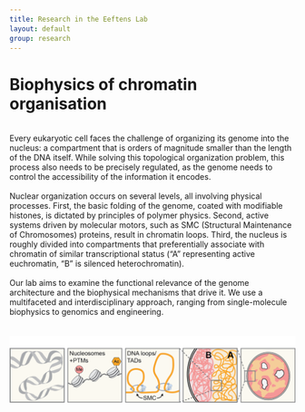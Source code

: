 ```yaml
---
title: Research in the Eeftens Lab
layout: default
group: research
---
```


<div class="row">

# Biophysics of chromatin organisation
<br>
Every eukaryotic cell faces the challenge of organizing its genome into the nucleus: a compartment that is orders of magnitude smaller than the length of the DNA itself. While solving this topological organization problem, this process also needs to be precisely regulated, as the genome needs to control the accessibility of the information it encodes.
<br>
  <br>
Nuclear organization occurs on several levels, all involving physical processes. First, the basic folding of the genome, coated with modifiable histones, is dictated by principles of polymer physics. Second, active systems driven by molecular motors, such as SMC (Structural Maintenance of Chromosomes) proteins, result in chromatin loops. Third, the nucleus is roughly divided into compartments that preferentially associate with chromatin of similar transcriptional status (“A” representing active euchromatin, “B” is silenced heterochromatin).
<br>
  <br>
Our lab aims to examine the functional relevance of the genome architecture and the biophysical mechanisms that drive it. We use a multifaceted and interdisciplinary approach, ranging from single-molecule biophysics to genomics and engineering.
</div>
<br>
<br>
<img src="/static/img/research/chromatin1.png" width="800" class="center">


<div class="row">
  









</div>
